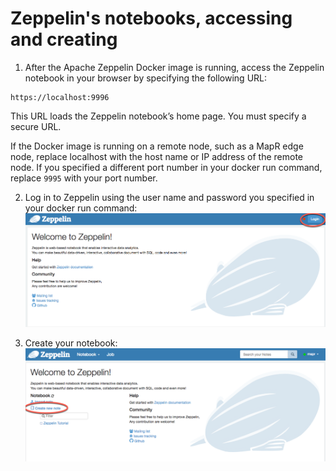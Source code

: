 # Zeppelin's notebooks, accessing and creating
1. After the Apache Zeppelin Docker image is running, access the Zeppelin notebook in your browser by specifying the following URL:

```
https://localhost:9996
```

This URL loads the Zeppelin notebook’s home page. You must specify a secure URL.

If the Docker image is running on a remote node, such as a MapR edge node, replace localhost with the host name or IP address of the remote node. If you specified a different port number in your docker run command, replace `9995` with your port number.

2. Log in to Zeppelin using the user name and password you specified in your docker run command:
![Log in to Zeppelin](doc/tutorials/images/zeppelin-login.png)

3. Create your notebook:
![Create in to Zeppelin](doc/tutorials/images/create-notebook.png)